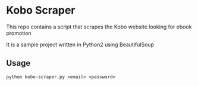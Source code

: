 # Kobo Scraper
This repo contains a script that scrapes the Kobo website looking for ebook promotion

It is a sample project written in Python2 using BeautifulSoup

## Usage
    python kobo-scraper.py <email> <password>
